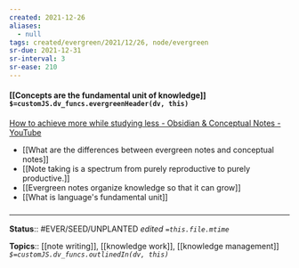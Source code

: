 ```yaml
---
created: 2021-12-26 
aliases:
  - null
tags: created/evergreen/2021/12/26, node/evergreen
sr-due: 2021-12-31
sr-interval: 3
sr-ease: 210
---
```


#### [[Concepts are the fundamental unit of knowledge]] `$=customJS.dv_funcs.evergreenHeader(dv, this)`

 [How to achieve more while studying less - Obsidian & Conceptual Notes - YouTube](https://www.youtube.com/watch?v=MYJsGksojms)

- [[What are the differences between evergreen notes and conceptual notes]]
- [[Note taking is a spectrum from purely reproductive to purely productive.]]
- [[Evergreen notes organize knowledge so that it can grow]]
- [[What is language's fundamental unit]]

### <hr class="footnote"/>

**Status**:: #EVER/SEED/UNPLANTED
*edited `=this.file.mtime`*

**Topics**:: [[note writing]], [[knowledge work]], [[knowledge management]]
*`$=customJS.dv_funcs.outlinedIn(dv, this)`*


